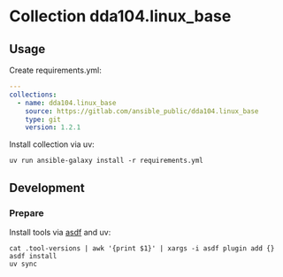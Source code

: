 # Collection dda104.linux_base

## Usage

Create requirements.yml:

```yaml
---
collections:
  - name: dda104.linux_base
    source: https://gitlab.com/ansible_public/dda104.linux_base
    type: git
    version: 1.2.1
```

Install collection via uv:

```shell
uv run ansible-galaxy install -r requirements.yml
```

## Development

### Prepare

Install tools via [asdf](https://asdf-vm.com) and uv:

```shell
cat .tool-versions | awk '{print $1}' | xargs -i asdf plugin add {}
asdf install
uv sync
```
